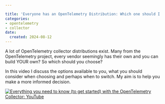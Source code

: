 ```yaml
---

title: 'Everyone has an OpenTelemetry Distribution: Which one should I choose?'
categories:
- opentelemetry
- collector
date:
  created: 2024-08-12
---
```


A lot of OpenTelemetry collector distributions exist. Many from the OpenTelemetry project, every vendor seemingly has their own and you can build YOUR own? So which should you choose?

<!-- more -->

In this video I discuss the options available to you, what you should consider when choosing and perhaps when to switch. My aim is to help you make a more informed decision.

[![Everything you need to know (to get started) with the OpenTelemetry Collector: YouTube](https://img.youtube.com/vi/FMZQlHSE2CQ/0.jpg)](https://www.youtube.com/watch?v=FMZQlHSE2CQ)